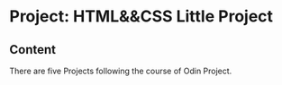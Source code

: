 # Project: HTML&&CSS Little Project

## Content

There are five Projects following the course of Odin Project.

